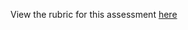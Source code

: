View the rubric for this assessment [here](https://storage.googleapis.com/hatchways.appspot.com/employers/springboard/student_rubrics/MongoDB%20Rubric.pdf)
